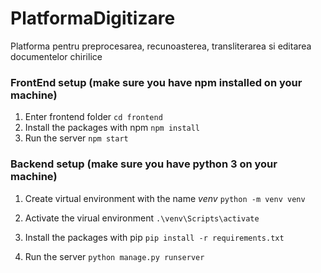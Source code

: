 # PlatformaDigitizare

Platforma pentru preprocesarea, recunoasterea, transliterarea si editarea documentelor chirilice

### FrontEnd setup (make sure you have npm installed on your machine)

1. Enter frontend folder
   `cd frontend`
2. Install the packages with npm
   `npm install`
3. Run the server
   `npm start`

### Backend setup (make sure you have python 3 on your machine)

1. Create virtual environment with the name _venv_
   `python -m venv venv`

2. Activate the virual environment
   `.\venv\Scripts\activate`

3. Install the packages with pip
   `pip install -r requirements.txt`

4. Run the server
   `python manage.py runserver`
